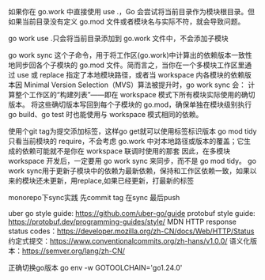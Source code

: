 如果你在 go.work 中直接使用 use .，Go 会尝试将当前目录作为模块根目录。但如果当前目录没有定义 go.mod 文件或者模块名与实际不符，就会导致问题。

go work use .只会将当前目录添加到 go.work 文件中，不会添加子模块

go work sync 这个子命令，用于将工作区(go.work)中计算出的依赖版本一致性地同步回各个子模块的 go.mod 文件。简而言之，当你在一个多模块工作区里通过 use 或 replace 指定了本地模块路径，或者当 workspace 内各模块的依赖版本因 Minimal Version Selection（MVS）算法被提升时，go work sync 会： 计算整个工作区的“构建列表”——即在 workspace 模式下所有模块实际使用的确切版本。 将这些确切版本写回到每个子模块的 go.mod，确保单独在模块级别执行 go build、go test 时也能使用与 workspace 模式相同的依赖。

使用个git tag为提交添加标签，这样go get就可以使用标签标识版本
go mod tidy 只看当前模块的 require，不会考虑 go.work 中对本地路径或版本的覆盖；它生成的依赖可能就不是你在 workspace 联调时使用的那套
因此，在多模块 workspace 开发后，一定要用 go work sync 来同步，而不是 go mod tidy。
go work sync用于更新子模块中的依赖为最新依赖，保持和工作区依赖一致，如果以来的模块还未更新，用replace,如果已经更新，打最新的标签


monorepo下sync实践
先commit tag
在sync
最后push


uber go style guide: https://github.com/uber-go/guide
protobuf style guide: https://protobuf.dev/programming-guides/style/
MDN HTTP response status codes：https://developer.mozilla.org/zh-CN/docs/Web/HTTP/Status
约定式提交：https://www.conventionalcommits.org/zh-hans/v1.0.0/
语义化版本：https://semver.org/lang/zh-CN/

正确切换go版本
go env -w GOTOOLCHAIN='go1.24.0'